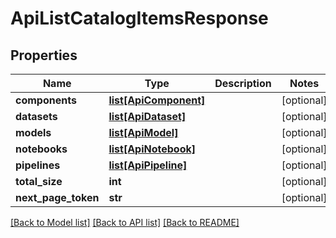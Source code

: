 # ApiListCatalogItemsResponse

## Properties
Name | Type | Description | Notes
------------ | ------------- | ------------- | -------------
**components** | [**list[ApiComponent]**](ApiComponent.md) |  | [optional] 
**datasets** | [**list[ApiDataset]**](ApiDataset.md) |  | [optional] 
**models** | [**list[ApiModel]**](ApiModel.md) |  | [optional] 
**notebooks** | [**list[ApiNotebook]**](ApiNotebook.md) |  | [optional] 
**pipelines** | [**list[ApiPipeline]**](ApiPipeline.md) |  | [optional] 
**total_size** | **int** |  | [optional] 
**next_page_token** | **str** |  | [optional] 

[[Back to Model list]](../README.md#documentation-for-models) [[Back to API list]](../README.md#documentation-for-api-endpoints) [[Back to README]](../README.md)


